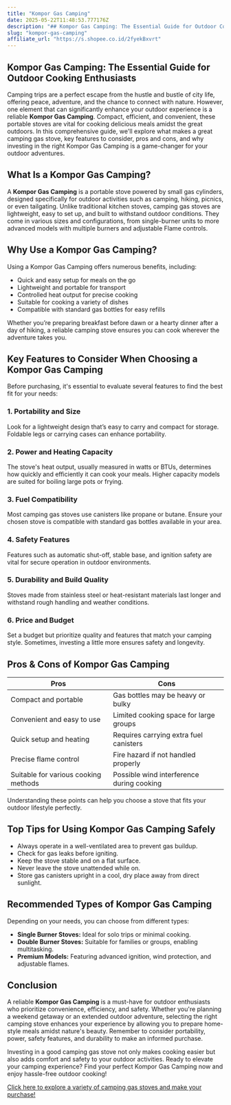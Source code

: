 ```yaml
---
title: "Kompor Gas Camping"
date: 2025-05-22T11:48:53.777176Z
description: "## Kompor Gas Camping: The Essential Guide for Outdoor Cooking Enthusiasts..."
slug: "kompor-gas-camping"
affiliate_url: "https://s.shopee.co.id/2fyekBxvrt"
---
```

## Kompor Gas Camping: The Essential Guide for Outdoor Cooking Enthusiasts

Camping trips are a perfect escape from the hustle and bustle of city life, offering peace, adventure, and the chance to connect with nature. However, one element that can significantly enhance your outdoor experience is a reliable **Kompor Gas Camping**. Compact, efficient, and convenient, these portable stoves are vital for cooking delicious meals amidst the great outdoors. In this comprehensive guide, we'll explore what makes a great camping gas stove, key features to consider, pros and cons, and why investing in the right Kompor Gas Camping is a game-changer for your outdoor adventures.

## What Is a Kompor Gas Camping?

A **Kompor Gas Camping** is a portable stove powered by small gas cylinders, designed specifically for outdoor activities such as camping, hiking, picnics, or even tailgating. Unlike traditional kitchen stoves, camping gas stoves are lightweight, easy to set up, and built to withstand outdoor conditions. They come in various sizes and configurations, from single-burner units to more advanced models with multiple burners and adjustable Flame controls.

## Why Use a Kompor Gas Camping?

Using a Kompor Gas Camping offers numerous benefits, including:

- Quick and easy setup for meals on the go
- Lightweight and portable for transport
- Controlled heat output for precise cooking
- Suitable for cooking a variety of dishes
- Compatible with standard gas bottles for easy refills

Whether you’re preparing breakfast before dawn or a hearty dinner after a day of hiking, a reliable camping stove ensures you can cook wherever the adventure takes you.

## Key Features to Consider When Choosing a Kompor Gas Camping

Before purchasing, it's essential to evaluate several features to find the best fit for your needs:

### 1. Portability and Size
Look for a lightweight design that’s easy to carry and compact for storage. Foldable legs or carrying cases can enhance portability.

### 2. Power and Heating Capacity
The stove's heat output, usually measured in watts or BTUs, determines how quickly and efficiently it can cook your meals. Higher capacity models are suited for boiling large pots or frying.

### 3. Fuel Compatibility
Most camping gas stoves use canisters like propane or butane. Ensure your chosen stove is compatible with standard gas bottles available in your area.

### 4. Safety Features
Features such as automatic shut-off, stable base, and ignition safety are vital for secure operation in outdoor environments.

### 5. Durability and Build Quality
Stoves made from stainless steel or heat-resistant materials last longer and withstand rough handling and weather conditions.

### 6. Price and Budget
Set a budget but prioritize quality and features that match your camping style. Sometimes, investing a little more ensures safety and longevity.

## Pros & Cons of Kompor Gas Camping

| **Pros** | **Cons** |
| --- | --- |
| Compact and portable | Gas bottles may be heavy or bulky |
| Convenient and easy to use | Limited cooking space for large groups |
| Quick setup and heating | Requires carrying extra fuel canisters |
| Precise flame control | Fire hazard if not handled properly |
| Suitable for various cooking methods | Possible wind interference during cooking |

Understanding these points can help you choose a stove that fits your outdoor lifestyle perfectly.

## Top Tips for Using Kompor Gas Camping Safely

- Always operate in a well-ventilated area to prevent gas buildup.
- Check for gas leaks before igniting.
- Keep the stove stable and on a flat surface.
- Never leave the stove unattended while on.
- Store gas canisters upright in a cool, dry place away from direct sunlight.

## Recommended Types of Kompor Gas Camping

Depending on your needs, you can choose from different types:

- **Single Burner Stoves:** Ideal for solo trips or minimal cooking.
- **Double Burner Stoves:** Suitable for families or groups, enabling multitasking.
- **Premium Models:** Featuring advanced ignition, wind protection, and adjustable flames.

## Conclusion

A reliable **Kompor Gas Camping** is a must-have for outdoor enthusiasts who prioritize convenience, efficiency, and safety. Whether you're planning a weekend getaway or an extended outdoor adventure, selecting the right camping stove enhances your experience by allowing you to prepare home-style meals amidst nature's beauty. Remember to consider portability, power, safety features, and durability to make an informed purchase.

Investing in a good camping gas stove not only makes cooking easier but also adds comfort and safety to your outdoor activities. Ready to elevate your camping experience? Find your perfect Kompor Gas Camping now and enjoy hassle-free outdoor cooking!

[Click here to explore a variety of camping gas stoves and make your purchase!](https://s.shopee.co.id/2fyekBxvrt)